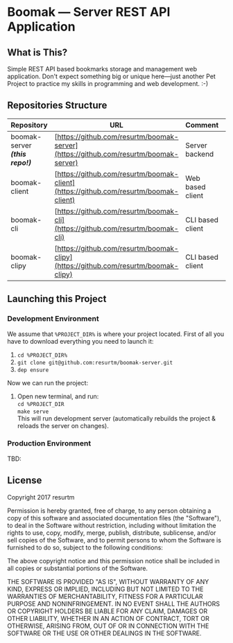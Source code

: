 Boomak — Server REST API Application
====================================

What is This?
-------------

Simple REST API based bookmarks storage and management web application. Don't
expect something big or unique here—just another Pet Project to practice my
skills in programming and web development. :-)

Repositories Structure
----------------------

Repository | URL | Comment | Language
--- | --- | --- | ---
boomak-server _**(this repo!)**_| [https://github.com/resurtm/boomak-server](https://github.com/resurtm/boomak-server) | Server backend | Go
boomak-client | [https://github.com/resurtm/boomak-client](https://github.com/resurtm/boomak-client) | Web based client | JavaScript
boomak-cli | [https://github.com/resurtm/boomak-cli](https://github.com/resurtm/boomak-cli) | CLI based client | Go
boomak-clipy | [https://github.com/resurtm/boomak-clipy](https://github.com/resurtm/boomak-clipy) | CLI based client | Python

Launching this Project
----------------------

### Development Environment

We assume that `%PROJECT_DIR%` is where your project located. First of all
you have to download everything you need to launch it:

1. `cd %PROJECT_DIR%`  
2. `git clone git@github.com:resurtm/boomak-server.git`  
3. `dep ensure`  

Now we can run the project:

1. Open new terminal, and run:  
`cd %PROJECT_DIR`  
`make serve`  
This will run development server (automatically rebuilds the project & reloads the server on changes).  

### Production Environment

TBD:

License
-------

Copyright 2017 resurtm

Permission is hereby granted, free of charge, to any person obtaining a copy of
this software and associated documentation files (the "Software"), to deal in
the Software without restriction, including without limitation the rights to
use, copy, modify, merge, publish, distribute, sublicense, and/or sell copies of
the Software, and to permit persons to whom the Software is furnished to do so,
subject to the following conditions:

The above copyright notice and this permission notice shall be included in all
copies or substantial portions of the Software.

THE SOFTWARE IS PROVIDED "AS IS", WITHOUT WARRANTY OF ANY KIND, EXPRESS OR
IMPLIED, INCLUDING BUT NOT LIMITED TO THE WARRANTIES OF MERCHANTABILITY, FITNESS
FOR A PARTICULAR PURPOSE AND NONINFRINGEMENT. IN NO EVENT SHALL THE AUTHORS OR
COPYRIGHT HOLDERS BE LIABLE FOR ANY CLAIM, DAMAGES OR OTHER LIABILITY, WHETHER
IN AN ACTION OF CONTRACT, TORT OR OTHERWISE, ARISING FROM, OUT OF OR IN
CONNECTION WITH THE SOFTWARE OR THE USE OR OTHER DEALINGS IN THE SOFTWARE.
